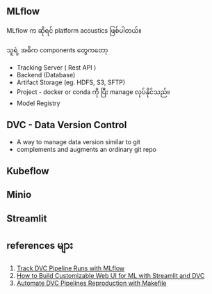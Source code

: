 
MLflow
---------
MLflow က ဆိုရင် platform acoustics ဖြစ်ပါတယ်။

သူရဲ့ အဓိက components တွေကတော့
 - Tracking Server ( Rest API )
 - Backend (Database)
 - Artifact Storage (eg. HDFS, S3, SFTP)
 - Project - docker or conda ကို ပြီး manage လုပ်နိုင်သည်။
 - Model Registry

DVC - Data Version Control
--------
- A way to manage data version similar to git
- complements and augments an ordinary git repo

Kubeflow
----

Minio 
-----

Streamlit
-----


references များ 
-----

1. [Track DVC Pipeline Runs with MLflow](https://www.sicara.fr/blog-technique/dvc-pipeline-runs-mlflow)
2. [How to Build Customizable Web UI for ML with Streamlit and DVC](https://www.sicara.fr/blog-technique/dvc-streamlit-webui-ml)
3. [Automate DVC Pipelines Reproduction with Makefile](https://www.sicara.fr/blog-technique/automate-dvc-pipelines-reproduction-with-makefile)

